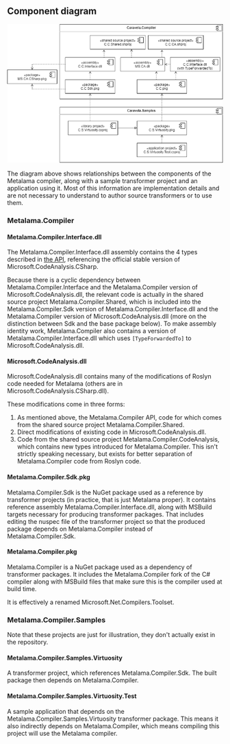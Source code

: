 ## Component diagram

![Component diagram of the Metalama compiler](Metalama.Compiler.png)

The diagram above shows relationships between the components of the Metalama compiler, along with a sample transformer project and an application using it. Most of this information are implementation details and are not necessary to understand to author source transformers or to use them.

### Metalama.Compiler

#### Metalama.Compiler.Interface.dll

The Metalama.Compiler.Interface.dll assembly contains the 4 types described in [the API](API.md), referencing the official stable version of Microsoft.CodeAnalysis.CSharp.

Because there is a cyclic dependency between Metalama.Compiler.Interface and the Metalama.Compiler version of Microsoft.CodeAnalysis.dll, the relevant code is actually in the shared source project Metalama.Compiler.Shared, which is included into the Metalama.Compiler.Sdk version of Metalama.Compiler.Interface.dll and the Metalama.Compiler version of Microsoft.CodeAnalysis.dll (more on the distinction between Sdk and the base package below). To make assembly identity work, Metalama.Compiler also contains a version of Metalama.Compiler.Interface.dll which uses `[TypeForwardedTo]` to Microsoft.CodeAnalysis.dll.

#### Microsoft.CodeAnalysis.dll

Microsoft.CodeAnalysis.dll contains many of the modifications of Roslyn code needed for Metalama (others are in Microsoft.CodeAnalysis.CSharp.dll).

These modifications come in three forms:

1. As mentioned above, the Metalama.Compiler API, code for which comes from the shared source project Metalama.Compiler.Shared.
2. Direct modifications of existing code in Microsoft.CodeAnalysis.dll.
3. Code from the shared source project Metalama.Compiler.CodeAnalysis, which contains new types introduced for Metalama.Compiler. This isn't strictly speaking necessary, but exists for better separation of Metalama.Compiler code from Roslyn code.

#### Metalama.Compiler.Sdk.pkg

Metalama.Compiler.Sdk is the NuGet package used as a reference by transformer projects (in practice, that is just Metalama proper). It contains reference assembly Metalama.Compiler.Interface.dll, along with MSBuild targets necessary for producing transformer packages. That includes editing the nuspec file of the transformer project so that the produced package depends on Metalama.Compiler instead of Metalama.Compiler.Sdk.

#### Metalama.Compiler.pkg

Metalama.Compiler is a NuGet package used as a dependency of transformer packages. It includes the Metalama.Compiler fork of the C# compiler along with MSBuild files that make sure this is the compiler used at build time.

It is effectively a renamed Microsoft.Net.Compilers.Toolset.

### Metalama.Compiler.Samples

Note that these projects are just for illustration, they don't actually exist in the repository.

#### Metalama.Compiler.Samples.Virtuosity

A transformer project, which references Metalama.Compiler.Sdk. The built package then depends on Metalama.Compiler.

#### Metalama.Compiler.Samples.Virtuosity.Test

A sample application that depends on the Metalama.Compiler.Samples.Virtuosity transformer package. This means it also indirectly depends on Metalama.Compiler, which means compiling this project will use the Metalama compiler.